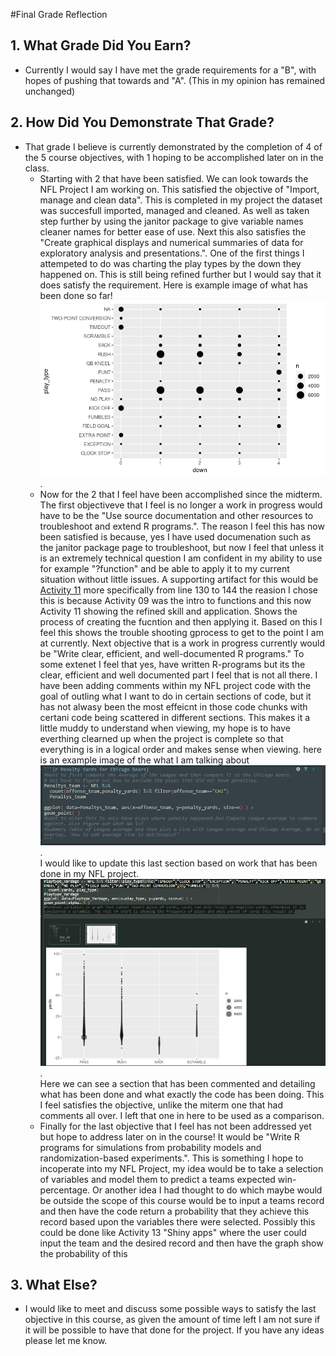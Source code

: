 #Final Grade Reflection
## 1. What Grade Did You Earn?
- Currently I would say I have met the grade requirements for a "B", with hopes of pushing that towards and "A". (This in my opinion has remained unchanged)
## 2. How Did You Demonstrate That Grade?
- That grade I believe is currently demonstrated by the completion of 4 of the 5 course objectives, with 1 hoping to be accomplished later on in the class.
  - Starting with 2 that have been satisfied. We can look towards the NFL Project I am working on. This satisfied the objective of "Import, manage and clean data". This is completed in my project the dataset was succesfull imported, managed and cleaned. As well as taken step further by using the janitor package to give variable names cleaner names for better ease of use. Next this also satisfies the "Create graphical displays and numerical summaries of data for exploratory analysis and presentations.". One of the first things I attempeted to do was charting the play types by the down they happened on. This is still being refined further but I would say that it does satisfy the requirement. Here is example image of what has been done so far! ![alt text](MidtermImage.png "Title").
  - Now for the 2 that I feel have been accomplished since the midterm. The first objectiveve that I feel is no longer a work in progress would have to be the "Use source documentation and other resources to troubleshoot and extend R programs.". The reason I feel this has now been satisfied is because, yes I have used documenation such as the janitor package page to troubleshoot, but now I feel that unless it is an extremely technical question I am confident in my ability to use for example "?function" and be able to apply it to my current situation without little issues. A supporting artifact for this would be [Activity 11](https://github.com/JADunivan5/activity11-simulation/blob/main/activity11-simulation.Rmd) more specifically from line 130 to 144 the reasion I chose this is because Activity 09 was the intro to functions and this now Activity 11 showing the refined skill and application. Shows the process of creating the fucntion and then applying it. Based on this I feel this shows the trouble shooting gprocess to get to the point I am at currently. Next objective that is a work in progress currently would be "Write clear, efficient, and well-documented R programs." To some extenet I feel that yes, have written R-programs but its the clear, efficient and well documented part I feel that is not all there. I have been adding comments within my NFL project code with the goal of outling what I want to do in certain sections of code, but it has not alwasy been the most effeicnt in those code chunks with certani code being scattered in different sections. This makes it a little muddy to understand when viewing, my hope is to have everthing clearned up when the project is complete so that everything is in a logical order and makes sense when viewing. here is an example image of the what I am talking about ![alt text](Chaos.png "title").  
I would like to update this last section based on work that has been done in my NFL project.
![alt text](Clean.png "title").  
Here we can see a section that has been commented and detailing what has been done and what exactly the code has been doing. This I feel satisfies the objective, unlike the miterm one that had comments all over. I left that one in here to be used as a comparison.
  - Finally for the last objective that I feel has not been addressed yet but hope to address later on in the course! It would be "Write R programs for simulations from probability models and randomization-based experiments.". This is something I hope to incoperate into my NFL Project, my idea would be to take a selection of variables and model them to predict a teams expected win-percentage. Or another idea I had thought to do which maybe would be outside the scope of this course would be to input a teams record and then have the code return a probability that they achieve this record based upon the variables there were selected. Possibly this could be done like Activity 13 "Shiny apps" where the user could input the team and the desired record and then have the graph show the probability of this

## 3. What Else?
- I would like to meet and discuss some possible ways to satisfy the last objective in this course, as given the amount of time left I am not sure if it will be possible to have that done for the project. If you have any ideas please let me know.  
